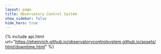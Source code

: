 ```yaml
---
layout: page
title: Observatory Control System
show_sidebar: false
hide_hero: true
---
```


{% include api.html url="https://eheinrich.github.io/observatorycontrolsystem.github.io/assets/html/downtime.html" %}
